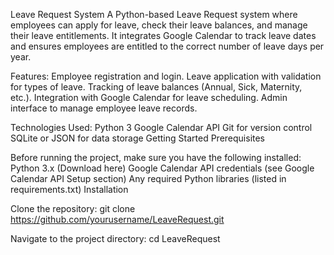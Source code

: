 Leave Request System
A Python-based Leave Request system where employees can apply for leave, check their leave balances, and manage their leave entitlements. It integrates Google Calendar to track leave dates and ensures employees are entitled to the correct number of leave days per year.

Features: 
Employee registration and login.
Leave application with validation for types of leave.
Tracking of leave balances (Annual, Sick, Maternity, etc.).
Integration with Google Calendar for leave scheduling.
Admin interface to manage employee leave records.

Technologies Used:
Python 3
Google Calendar API
Git for version control
SQLite or JSON for data storage 
Getting Started
Prerequisites

Before running the project, make sure you have the following installed:
Python 3.x (Download here)
Google Calendar API credentials (see Google Calendar API Setup section)
Any required Python libraries (listed in requirements.txt)
Installation

Clone the repository:
git clone https://github.com/yourusername/LeaveRequest.git

Navigate to the project directory:
cd LeaveRequest
